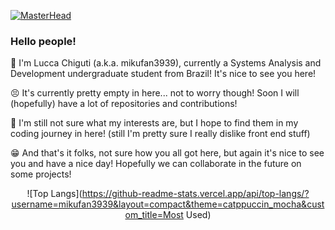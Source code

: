 [![MasterHead](https://i.imgur.com/lADuu1Q.png)]((https://github.com/mikufan3939))
### Hello people!
🤗 I'm Lucca Chiguti (a.k.a. mikufan3939), currently a Systems Analysis and Development undergraduate student from Brazil! It's nice to see you here!<br/>

😣 It's currently pretty empty in here... not to worry though! Soon I will (hopefully) have a lot of repositories and contributions!<br/>

🤔 I'm still not sure what my interests are, but I hope to find them in my coding journey in here! (still I'm pretty sure I really dislike front end stuff)<br/>

😁 And that's it folks, not sure how you all got here, but again it's nice to see you and have a nice day! Hopefully we can collaborate in the future on some projects!<br/>

<div align="center"> 
  
  ![Top Langs](https://github-readme-stats.vercel.app/api/top-langs/?username=mikufan3939&layout=compact&theme=catppuccin_mocha&custom_title=Most Used) 
  
</div>

